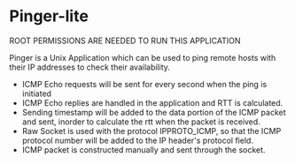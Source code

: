 Pinger-lite
===========

ROOT PERMISSIONS ARE NEEDED TO RUN THIS APPLICATION

Pinger is a Unix Application which can be used to ping remote hosts with their IP addresses to check their availability.
* ICMP Echo requests will be sent for every second when the ping is initiated
* ICMP Echo replies are handled in the application and RTT is calculated.
* Sending timestamp will be added to the data portion of the ICMP packet and sent, inorder to calculate the rtt when the packet is received.
* Raw Socket is used with the protocol IPPROTO_ICMP, so that the ICMP protocol number will be added to the IP header's protocol field.
* ICMP packet is constructed manually and sent through the socket.

